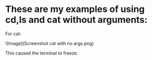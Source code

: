 # These are my examples of using cd,ls and cat without arguments:  

For cat: 

![Image](Screenshot cat with no args.png) 

This caused the terminal to freeze.
